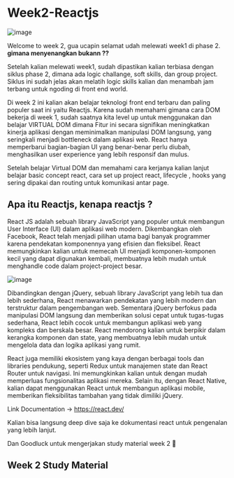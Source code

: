 # Week2-Reactjs
![image](https://github.com/user-attachments/assets/bbcf7749-9ea0-4985-8b04-595d6cea169f)


Welcome to week 2, gua ucapin selamat udah melewati week1 di phase 2. **gimana menyenangkan bukann ??**

Setelah kalian melewati week1, sudah dipastikan kalian terbiasa dengan siklus phase 2, dimana ada logic challange, soft skills, dan group project.
Siklus ini sudah jelas akan melatih logic skills kalian dan menambah jam terbang untuk ngoding di front end world.

Di week 2 ini kalian akan belajar teknologi front end terbaru dan paling populer saat ini yaitu Reactjs. Karena sudah memahami gimana cara DOM bekerja di week 1, sudah saatnya kita level up untuk menggunakan dan belajar VIRTUAL DOM dimana Fitur ini secara signifikan meningkatkan kinerja aplikasi dengan meminimalkan manipulasi DOM langsung, yang seringkali menjadi bottleneck dalam aplikasi web. React hanya memperbarui bagian-bagian UI yang benar-benar perlu diubah, menghasilkan user experience yang lebih responsif dan mulus. 

Setelah belajar Virtual DOM dan memahami cara kerjanya kalian lanjut belajar basic concept react, cara set up project react, lifecycle , hooks yang sering dipakai dan routing untuk komunikasi antar page.


## Apa itu Reactjs, kenapa reactjs ? 

React JS adalah sebuah library JavaScript yang populer untuk membangun User Interface (UI) dalam aplikasi web modern. Dikembangkan oleh Facebook, React telah menjadi pilihan utama bagi banyak programmer karena pendekatan komponennya yang efisien dan fleksibel. React memungkinkan kalian untuk memecah UI menjadi komponen-komponen kecil yang dapat digunakan kembali, membuatnya lebih mudah untuk menghandle code dalam project-project besar.


![image](https://github.com/user-attachments/assets/2bb74020-39e7-42ed-814d-852450fb10d7)

Dibandingkan dengan jQuery, sebuah library JavaScript yang lebih tua dan lebih sederhana, React menawarkan pendekatan yang lebih modern dan terstruktur dalam pengembangan web. Sementara jQuery berfokus pada manipulasi DOM langsung dan memberikan solusi cepat untuk tugas-tugas sederhana, React lebih cocok untuk membangun aplikasi web yang kompleks dan berskala besar. React mendorong kalian untuk berpikir dalam kerangka komponen dan state, yang membuatnya lebih mudah untuk mengelola data dan logika aplikasi yang rumit.

React juga memiliki ekosistem yang kaya dengan berbagai tools dan libraries pendukung, seperti Redux untuk manajemen state dan React Router untuk navigasi. Ini memungkinkan kalian untuk dengan mudah memperluas fungsionalitas aplikasi mereka. Selain itu, dengan React Native, kalian dapat menggunakan React untuk membangun aplikasi mobile, memberikan fleksibilitas tambahan yang tidak dimiliki jQuery.

Link Documentation -> https://react.dev/

Kalian bisa langsung deep dive saja ke dokumentasi react untuk pengenalan yang lebih lanjut.

Dan Goodluck untuk mengerjakan study material week 2 🚀

## Week 2 Study Material



